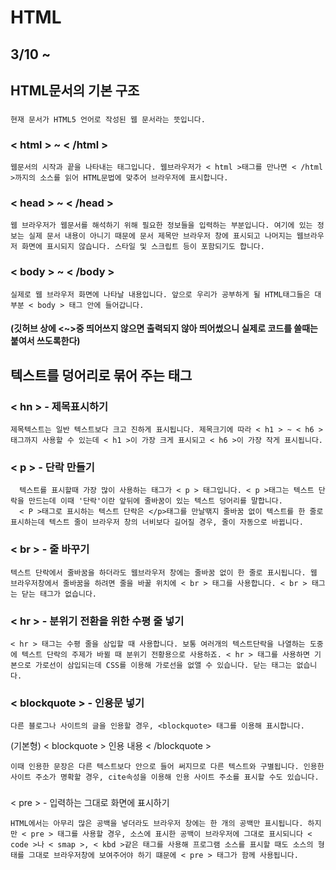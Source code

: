 # HTML
## 3/10 ~




## HTML문서의 기본 구조
  
### <!doctype html>
```
현재 문서가 HTML5 언어로 작성된 웹 문서라는 뜻입니다.
```

### < html > ~ < /html >
```
웹문서의 시작과 끝을 나타내는 태그입니다. 웹브라우저가 < html >태그를 만나면 < /html >까지의 소스를 읽어 HTML문법에 맞추어 브라우저에 표시합니다.
```

### < head > ~ < /head > 
 ```
 웹 브라우저가 웹문서를 해석하기 위해 필요한 정보들을 입력하는 부분입니다. 여기에 있는 정보는 실제 문서 내용이 아니기 때문에 문서 제목만 브라우저 창에 표시되고 나머지는 웹브라우저 화면에 표시되지 않습니다. 스타일 및 스크립트 등이 포함되기도 합니다. 
```

### < body > ~ < /body > 
```
실제로 웹 브라우저 화면에 나타날 내용입니다. 앞으로 우리가 공부하게 될 HTML태그들은 대부분 < body > 태그 안에 들어갑니다.
```

#### (깃허브 상에 <~>중 띄어쓰지 않으면 출력되지 않아 띄어썼으니 실제로 코드를 쓸때는 붙여서 쓰도록한다)



## 텍스트를 덩어리로 묶어 주는 태그

### < hn > - 제목표시하기
```
제목텍스트는 일반 텍스트보다 크고 진하게 표시됩니다. 제목크기에 따라 < h1 > ~ < h6 >태그까지 사용할 수 있는데 < h1 >이 가장 크게 표시되고 < h6 >이 가장 작게 표시됩니다.
```

### < p > - 단락 만들기
```
  텍스트를 표시할때 가장 많이 사용하는 태그가 < p > 태그입니다. < p >태그는 텍스트 단락을 만드는데 이때 '단락'이란 앞뒤에 줄바꿈이 있는 텍스트 덩어리를 말합니다.
  < P >태그로 표시하는 텍스트 단락은 </p>태그를 만날땎지 줄바꿈 없이 텍스트를 한 줄로 표시하는데 텍스트 줄이 브라우저 창의 너비보다 길어질 경우, 줄이 자동으로 바뀝니다.
```

### < br > - 줄 바꾸기
```
텍스트 단락에서 줄바꿈을 하더라도 웹브라우저 창에는 줄바꿈 없이 한 줄로 표시됩니다. 웹 브라우저창에서 줄바꿈을 하려면 줄을 바꿀 위치에 < br > 태그를 사용합니다. < br > 태그는 닫는 태그가 없습니다.
```

### < hr > - 분위기 전환을 위한 수평 줄 넣기
```
< hr > 태그는 수평 줄을 삼입할 때 사용합니다. 보통 여러개의 텍스트단락을 나열하는 도중에 텍스트 단락의 주제가 바뀔 때 분위기 전황용으로 사용하죠. < hr > 태그를 사용하면 기본으로 가로선이 삼입되는데 CSS를 이용해 가로선을 없앨 수 있습니다. 닫는 태그는 없습니다.
```

### < blockquote > - 인용문 넣기
```
다른 블로그나 사이트의 글을 인용할 경우, <blockquote> 태그를 이용해 표시합니다.
```
(기본형) < blockquote > 인용 내용 < /blockquote >
```
이때 인용한 문장은 다른 텍스트보다 안으로 들어 써지므로 다른 텍스트와 구별됩니다. 인용한 사이트 주소가 명확할 경우, cite속성을 이용해 인용 사이트 주소를 표시할 수도 있습니다.
```

### 
< pre > - 입력하는 그대로 화면에 표시하기
```
HTML에서는 아무리 많은 공백을 넣더라도 브라우저 창에는 한 개의 공백만 표시됩니다. 하지만 < pre > 태그를 사용할 경우, 소스에 표시한 공백이 브라우저에 그대로 표시되니다 < code >나 < smap >, < kbd >같은 태그를 사용해 프로그램 소스를 표시할 때도 소스의 형태를 그대로 브라우저창에 보여주어야 하기 떄문에 < pre > 태그가 함께 사용됩니다.
```
